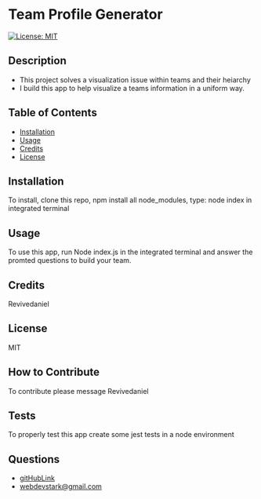 
# Team Profile Generator
[![License: MIT](https://img.shields.io/badge/License-MIT-yellow.svg)](https://opensource.org/licenses/MIT)
## Description
- This project solves a visualization issue within teams and their heiarchy
- I build this app to help visualize a teams information in a uniform way.
## Table of Contents
- [Installation](#installation)
- [Usage](#usage)
- [Credits](#credits)
- [License](#license)
## Installation
To install, clone this repo, npm install all node_modules, type: node index in integrated terminal
## Usage
To use this app, run Node index.js in the integrated terminal and answer the promted questions to build your team.
## Credits
Revivedaniel
## License
MIT
## How to Contribute
To contribute please message Revivedaniel
## Tests
To properly test this app create some jest tests in a node environment
## Questions
* [gitHubLink](https://github.com/Revivedaniel)
* <a href="mailto:it-support@kth.se">webdevstark@gmail.com</a>